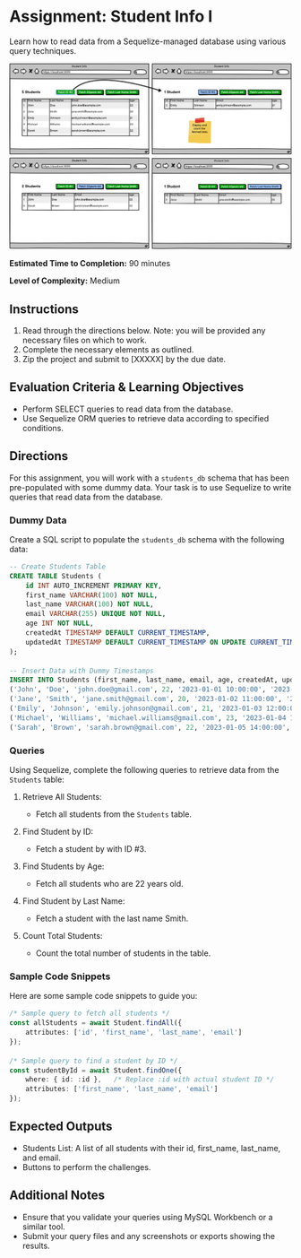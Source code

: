 #  Assignment: Student Info I
Learn how to read data from a Sequelize-managed database using various query techniques.


![Wireframe](./assets/Student%20Info.png)

**Estimated Time to Completion:** 90 minutes

**Level of Complexity:** Medium

## Instructions
1. Read through the directions below. Note: you will be provided any necessary files on which to work.
2. Complete the necessary elements as outlined.
3. Zip the project and submit to [XXXXX] by the due date.

## Evaluation Criteria & Learning Objectives
- Perform SELECT queries to read data from the database.
- Use Sequelize ORM queries to retrieve data according to specified conditions.

## Directions
For this assignment, you will work with a `students_db` schema that has been pre-populated with some dummy data. Your task is to use Sequelize to write queries that read data from the database.

### Dummy Data
Create a SQL script to populate the `students_db` schema with the following data:

```sql
-- Create Students Table
CREATE TABLE Students (
    id INT AUTO_INCREMENT PRIMARY KEY,
    first_name VARCHAR(100) NOT NULL,
    last_name VARCHAR(100) NOT NULL,
    email VARCHAR(255) UNIQUE NOT NULL,
    age INT NOT NULL,
    createdAt TIMESTAMP DEFAULT CURRENT_TIMESTAMP,
    updatedAt TIMESTAMP DEFAULT CURRENT_TIMESTAMP ON UPDATE CURRENT_TIMESTAMP
);

-- Insert Data with Dummy Timestamps
INSERT INTO Students (first_name, last_name, email, age, createdAt, updatedAt) VALUES
('John', 'Doe', 'john.doe@gmail.com', 22, '2023-01-01 10:00:00', '2023-01-01 10:00:00'),
('Jane', 'Smith', 'jane.smith@gmail.com', 20, '2023-01-02 11:00:00', '2023-01-02 11:00:00'),
('Emily', 'Johnson', 'emily.johnson@gmail.com', 21, '2023-01-03 12:00:00', '2023-01-03 12:00:00'),
('Michael', 'Williams', 'michael.williams@gmail.com', 23, '2023-01-04 13:00:00', '2023-01-04 13:00:00'),
('Sarah', 'Brown', 'sarah.brown@gmail.com', 22, '2023-01-05 14:00:00', '2023-01-05 14:00:00');
```

### Queries
Using Sequelize, complete the following queries to retrieve data from the `Students` table:

1. Retrieve All Students:
   - Fetch all students from the `Students` table.

2. Find Student by ID:
   - Fetch a student by with ID #3.

3. Find Students by Age:
   - Fetch all students who are 22 years old.

4. Find Student by Last Name:
   - Fetch a student with the last name Smith.

5. Count Total Students:
   - Count the total number of students in the table.

### Sample Code Snippets
Here are some sample code snippets to guide you:

```ts
/* Sample query to fetch all students */
const allStudents = await Student.findAll({
    attributes: ['id', 'first_name', 'last_name', 'email']
});

/* Sample query to find a student by ID */
const studentById = await Student.findOne({
    where: { id: :id },   /* Replace :id with actual student ID */
    attributes: ['first_name', 'last_name', 'email']
});
```

## Expected Outputs
- Students List: A list of all students with their id, first_name, last_name, and email.
- Buttons to perform the challenges.

## Additional Notes
- Ensure that you validate your queries using MySQL Workbench or a similar tool.
- Submit your query files and any screenshots or exports showing the results.
